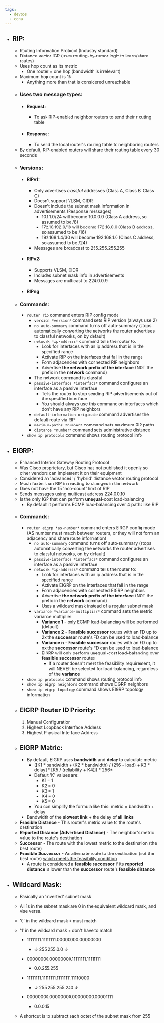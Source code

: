 ```yaml
---
tags:
  - devops
  - ccna
---
```

- ## RIP:
	- Routing Information Protocol (Industry standard)
	- Distance vector IGP (uses routing-by-rumor logic to learn/share routes)
	- Uses hop count as its metric
		- One router = one hop (bandwidth is irrelevant)
	- Maximum hop count is 15
		- Anything more than that is considered unreachable
	- ### Uses two message types:
		- #### Request:
			- To ask RIP-enabled neighbor routers to send their r outing table
		- #### Response:
			- To send the local router's routing table to neighboring routers
	- By default, RIP-enabled routers will share their routing table every 30 seconds
	- ### Versions:
		- #### RIPv1:
			- Only advertises *classful* addresses (Class A, Class B, Class C)
			- Doesn't support VLSM, CIDR
			- Doesn't include the subnet mask information in advertisements (Response messages)
				- 10.1.1.0/24 will become 10.0.0.0 (Class A address, so assumed to be /8)
				- 172.16.192.0/18 will become 172.16.0.0 (Class B address, so assumed to be /16)
				- 192.168.1.4/30 will become 192.168.1.0 (Class C address, so assumed to be /24)
			- Messages are broadcast to 255.255.255.255
		- #### RIPv2:
			- Supports VLSM, CIDR
			- Includes subnet mask info in advertisements
			- Messages are multicast to 224.0.0.9
		- #### RIPng
	- ### Commands:
		- `router rip` command enters RIP config mode
			- `version *version*` command sets RIP version (always use 2)
			- `no auto-summary` command turns off auto-summary (stops automatically converting the networks the router advertises to classful networks, on by default)
			- `network *ip-address*` command tells the router to:
				- Look for interfaces with an ip address that is in the specified range
				- Activate RIP on the interfaces that fall in the range
				- Form adjacencies with connected RIP neighbors
				- Advertise **the network prefix of the interface** (NOT the prefix in the **network** command)
			- The network command is classful
			- `passive-interface *interface*` command configures an interface as a passive interface
				- Tells the router to stop sending RIP advertisements out of the specified interface
				- You should always use this command on interfaces which don't have any RIP neighbors
			- `default-information originate` command advertises the default route via RIP
			- `maximum-paths *number*` command sets maximum RIP paths
			- `distance *number*` command sets administrative distance
		- `show ip protocols` command shows routing protocol info
- ## EIGRP:
	- Enhanced Interior Gateway Routing Protocol
	- Was Cisco proprietary, but Cisco has not published it openly so other vendors can implement it on their equipment
	- Considered an 'advanced' / 'hybrid' distance vector routing protocol
	- Much faster than RIP in reacting to changes in the network
	- Does not have the 15 'hop-count' limit of RIP
	- Sends messages using multicast address 224.0.0.10
	- Is the only IGP that can perform **unequal**-cost load-balancing
		- By default it performs ECMP load-balancing over 4 paths like RIP
	- ### Commands:
		- `router eigrp *as-number*` command enters EIRGP config mode (AS number must match between routers, or they will not form an adjacency and share route information)
			- `no auto-summary` command turns off auto-summary (stops automatically converting the networks the router advertises to classful networks, on by default)
			- `passive-interface *interface*` command configures an interface as a passive interface
			- `network *ip-address*` command tells the router to:
				- Look for interfaces with an ip address that is in the specified range
				- Activate EIGRP on the interfaces that fall in the range
				- Form adjacencies with connected EIGRP neighbors
				- Advertise **the network prefix of the interface** (NOT the prefix in the **network** command)
				- Uses a wildcard mask instead of a regular subnet mask
			- `variance *variance-multiplier*` command sets the metric variance multiplier
				- **Variance 1** - only ECMP load-balancing will be performed (default)
				- **Variance 2** - **Feasible successor** routes with an FD up to 2x the **successor** route's FD can be used to load-balance
				- **Variance n** - **Feasible successor** routes with an FD up to nx the **successor** route's FD can be used to load-balance
				- EIGRP will only perform unequal-cost load-balancing over **feasible successor** routes
					- If a router doesn't meet the feasibility requirement, it will NEVER be selected for load-balancing, regardless of the **variance**
		- `show ip protocols` command shows routing protocol info
		- `show ip eigrp neighbors` command shows EIGRP neighbors
		- `show ip eigrp topology` command shows EIGRP topology information
	- ## EIGRP Router ID Priority:
		1. Manual Configuration
		2. Highest Loopback Interface Address
		3. Highest Physical Interface Address
	- ## EIGRP Metric:
		- By default, EIGRP uses **bandwidth** and **delay** to calculate metric
			- (\[K1 * bandwidth + (K2 * bandwidth) / (256 - load) + K3 * delay\] * \[K5 / (reliability + K4)\]) * 256*
			- Default 'K' values are:
				- K1 = 1
				- K2 = 0
				- K3 = 1
				- K4 = 0
				- K5 = 0
			- You can simplify the formula like this: metric = bandwidth + delay
		- Bandwidth of the **slowest link** + the delay of **all links**
	- **Feasible Distance** - This router's metric value to the route's destination
	- **Reported Distance (Advertised Distance)** - The neighbor's metric value to the route's destination
	- **Successor** - The route with the lowest metric to the destination (the best route)
	- **Feasible Successor** - An alternate route to the destination (not the best route) <u>which meets the feasibility condition</u>
		- A route is considered a **feasible successor** if its **reported distance** is lower than the **successor** route's **feasible distance**
- ## Wildcard Mask:
	- Basically an 'inverted' subnet mask
	- All 1s in the subnet mask are 0 in the equivalent wildcard mask, and vise versa.
	- '0' in the wildcard mask = must match
	- '1' in the wildcard mask = don't have to match
		- 11111111.11111111.00000000.00000000
			- ↓ 255.255.0.0 ↓
		- 00000000.00000000.11111111.11111111
			- 0.0.255.255
			  
		- 11111111.11111111.11111111.11110000
			- ↓ 255.255.255.240 ↓
		- 00000000.00000000.00000000.00001111
			- 0.0.0.15
			  
	- A shortcut is to subtract each octet of the subnet mask from 255